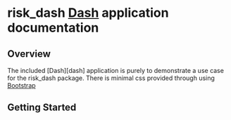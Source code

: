 
# risk_dash [Dash](https://plot.ly/dash/) application documentation

## Overview

The included [Dash][dash] application is purely to demonstrate a use case for the risk_dash package. There is minimal css provided through using [Bootstrap](https://getbootstrap.com/docs/4.0/getting-started/introduction/)

## Getting Started
